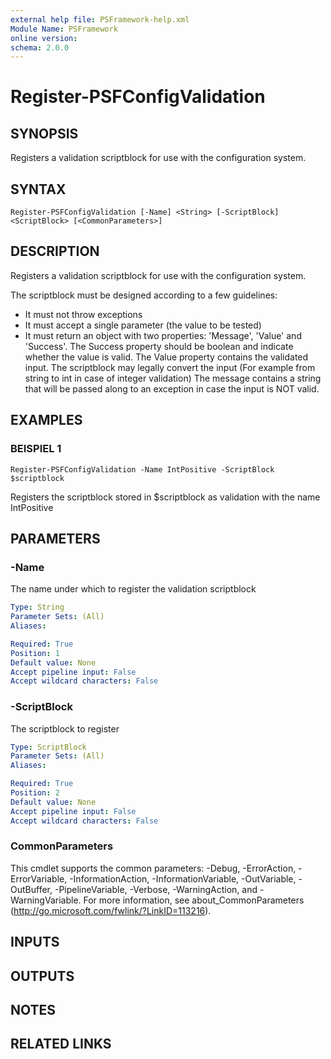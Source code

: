 ```yaml
---
external help file: PSFramework-help.xml
Module Name: PSFramework
online version:
schema: 2.0.0
---
```


# Register-PSFConfigValidation

## SYNOPSIS
Registers a validation scriptblock for use with the configuration system.

## SYNTAX

```
Register-PSFConfigValidation [-Name] <String> [-ScriptBlock] <ScriptBlock> [<CommonParameters>]
```

## DESCRIPTION
Registers a validation scriptblock for use with the configuration system.

The scriptblock must be designed according to a few guidelines:
- It must not throw exceptions
- It must accept a single parameter (the value to be tested)
- It must return an object with two properties: 'Message', 'Value' and 'Success'.
The Success property should be boolean and indicate whether the value is valid.
The Value property contains the validated input.
The scriptblock may legally convert the input (For example from string to int in case of integer validation)
The message contains a string that will be passed along to an exception in case the input is NOT valid.

## EXAMPLES

### BEISPIEL 1
```
Register-PSFConfigValidation -Name IntPositive -ScriptBlock $scriptblock
```

Registers the scriptblock stored in $scriptblock as validation with the name IntPositive

## PARAMETERS

### -Name
The name under which to register the validation scriptblock

```yaml
Type: String
Parameter Sets: (All)
Aliases:

Required: True
Position: 1
Default value: None
Accept pipeline input: False
Accept wildcard characters: False
```

### -ScriptBlock
The scriptblock to register

```yaml
Type: ScriptBlock
Parameter Sets: (All)
Aliases:

Required: True
Position: 2
Default value: None
Accept pipeline input: False
Accept wildcard characters: False
```

### CommonParameters
This cmdlet supports the common parameters: -Debug, -ErrorAction, -ErrorVariable, -InformationAction, -InformationVariable, -OutVariable, -OutBuffer, -PipelineVariable, -Verbose, -WarningAction, and -WarningVariable.
For more information, see about_CommonParameters (http://go.microsoft.com/fwlink/?LinkID=113216).

## INPUTS

## OUTPUTS

## NOTES

## RELATED LINKS
